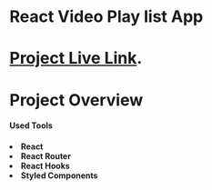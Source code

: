 <h1>React Video Play list App<h1>

[Project Live Link](https://keen-paletas-5c16ff.netlify.app/).

# Project Overview

<h4>Used Tools<h4>

<li>React
<li>React Router
<li>React Hooks
<li>Styled Components

<br />
